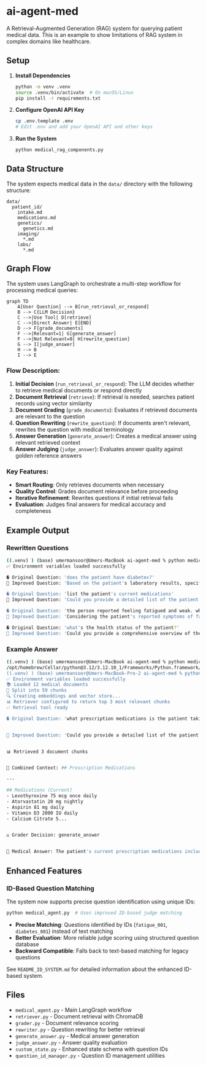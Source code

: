 # ai-agent-med

A Retrieval-Augmented Generation (RAG) system for querying patient medical data. This is an example to show limitations of RAG system in complex domains like healthcare.

## Setup

1. **Install Dependencies**
   ```bash
   python -m venv .venv
   source .venv/bin/activate  # On macOS/Linux
   pip install -r requirements.txt
   ```

2. **Configure OpenAI API Key**
   ```bash
   cp .env.template .env
   # Edit .env and add your OpenAI API and other keys
   ```

3. **Run the System**
   ```bash
   python medical_rag_components.py
   ```

## Data Structure

The system expects medical data in the `data/` directory with the following structure:
```
data/
  patient_id/
    intake.md
    medications.md
    genetics/
      genetics.md
    imaging/
      *.md
    labs/
      *.md
```

## Graph Flow

The system uses LangGraph to orchestrate a multi-step workflow for processing medical queries:

```mermaid
graph TD
    A[User Question] --> B[run_retrieval_or_respond]
    B --> C{LLM Decision}
    C -->|Use Tool| D[retrieve]
    C -->|Direct Answer| E[END]
    D --> F[grade_documents]
    F -->|Relevant=1| G[generate_answer]
    F -->|Not Relevant=0| H[rewrite_question]
    G --> I[judge_answer]
    H --> B
    I --> E
```

### Flow Description:

1. **Initial Decision** (`run_retrieval_or_respond`): The LLM decides whether to retrieve medical documents or respond directly
2. **Document Retrieval** (`retrieve`): If retrieval is needed, searches patient records using vector similarity
3. **Document Grading** (`grade_documents`): Evaluates if retrieved documents are relevant to the question
4. **Question Rewriting** (`rewrite_question`): If documents aren't relevant, rewrites the question with medical terminology
5. **Answer Generation** (`generate_answer`): Creates a medical answer using relevant retrieved context
6. **Answer Judging** (`judge_answer`): Evaluates answer quality against golden reference answers

### Key Features:
- **Smart Routing**: Only retrieves documents when necessary
- **Quality Control**: Grades document relevance before proceeding
- **Iterative Refinement**: Rewrites questions if initial retrieval fails
- **Evaluation**: Judges final answers for medical accuracy and completeness

## Example Output

### Rewritten Questions
```sh
((.venv) ) (base) umermansoor@Umers-MacBook ai-agent-med % python medical_rag_agent.py
✅ Environment variables loaded successfully

� Original Question: 'does the patient have diabetes?'
🔄 Improved Question: 'Based on the patient's laboratory results, specifically the hemoglobin A1C levels and fasting blood glucose measurements, is there evidence to support a diagnosis of diabetes mellitus? Additionally, are there any current medications or clinical findings that indicate management of diabetes?'

� Original Question: 'list the patient's current medications'
🔄 Improved Question: 'Could you provide a detailed list of the patient's current pharmacological treatments, including all prescribed medications and over-the-counter supplements, along with their respective dosages and indications?'

� Original Question: 'the person reported feeling fatigued and weak. what could be the cause?'
🔄 Improved Question: 'Considering the patient's reported symptoms of fatigue and weakness, what laboratory abnormalities, such as anemia, electrolyte imbalances, or thyroid dysfunction, could be contributing to these clinical findings? Additionally, are there any current medications or supplements that might be causing these symptoms as side effects?'

� Original Question: 'what's the health status of the patient?'
🔄 Improved Question: 'Could you provide a comprehensive overview of the patient's current health status, including recent laboratory results, current medications and dosages, imaging study findings, and any relevant genetic information?'
```

### Example Answer
```sh
((.venv) ) (base) umermansoor@Umers-MacBook ai-agent-med % python medical_rag_agent.py
/opt/homebrew/Cellar/python@3.12/3.12.10_1/Frameworks/Python.framework/Versions/3.12/Resources/Python.app/Contents/MacOS/Python: can't open file '/Users/umermansoor/Documents/GitHub/ai-agent-med/medical_rag_agent.py': [Errno 2] No such file or directory
((.venv) ) (base) umermansoor@Umers-MacBook-Pro-2 ai-agent-med % python medical_rag_components.py 
✅ Environment variables loaded successfully
📚 Loaded 12 medical documents
📝 Split into 59 chunks
🔍 Creating embeddings and vector store...
📊 Retriever configured to return top 3 most relevant chunks
✅ Retrieval tool ready

� Original Question: 'what prescription medications is the patient taking?'


🔄 Improved Question: 'Could you provide a detailed list of the patient's current prescription medications, including the drug names, dosages, and indications for use?'


📊 Retrieved 3 document chunks


📄 Combined Context: ## Prescription Medications

---

## Medications (Current)  
- Levothyroxine 75 mcg once daily  
- Atorvastatin 20 mg nightly  
- Aspirin 81 mg daily  
- Vitamin D3 2000 IU daily  
- Calcium Citrate 5...


⚖️ Grader Decision: generate_answer


🏥 Medical Answer: The patient's current prescription medications include Levothyroxine 75 mcg once daily for thyroid hormone replacement, Atorvastatin 20 mg nightly for hyperlipidemia management, and Aspirin 81 mg daily for cardiovascular prophylaxis. Additionally, the patient takes Vitamin D3 2000 IU daily and Calcium Citrate 500 mg twice daily for bone health, Omega-3 Fish Oil 1000 mg twice daily for cardiovascular support, and a daily multivitamin for general health maintenance.
```

## Enhanced Features

### ID-Based Question Matching
The system now supports precise question identification using unique IDs:

```bash
python medical_agent.py  # Uses improved ID-based judge matching
```

- **Precise Matching**: Questions identified by IDs (`fatigue_001`, `diabetes_001`) instead of text matching
- **Better Evaluation**: More reliable judge scoring using structured question database
- **Backward Compatible**: Falls back to text-based matching for legacy questions

See `README_ID_SYSTEM.md` for detailed information about the enhanced ID-based system.

## Files

- `medical_agent.py` - Main LangGraph workflow
- `retriever.py` - Document retrieval with ChromaDB
- `grader.py` - Document relevance scoring
- `rewriter.py` - Question rewriting for better retrieval
- `generate_answer.py` - Medical answer generation
- `judge_answer.py` - Answer quality evaluation
- `custom_state.py` - Enhanced state schema with question IDs
- `question_id_manager.py` - Question ID management utilities